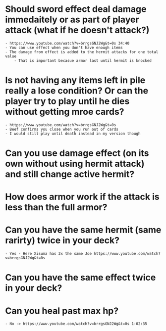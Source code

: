 # Should sword effect deal damage immedaitely or as part of player attack (what if he doesn't attack?)
	- https://www.youtube.com/watch?v=brrgsGNJ2Wg&t=0s 34:40
	- You can use effect when you don't have enough items
	- The damage from effect is added to the hermit attacks for one total value
		- That is important becasue armor last until hermit is knocked
# Is not having any items left in pile really a lose condition? Or can the player try to play until he dies without getting mroe cards?
	- https://www.youtube.com/watch?v=brrgsGNJ2Wg&t=0s
	- Beef confirms you close when you run out of cards
	- I would still play until death instead in my version though
# Can you use damage effect (on its own without using hermit attack) and still change active hermit?
# How does armor work if the attack is less than the full armor?
# Can you have the same hermit (same rarirty) twice in your deck?
	- Yes - Here Xisuma has 2x the same Joe https://www.youtube.com/watch?v=brrgsGNJ2Wg&t=0s
# Can you have the same effect twice in your deck?
# Can you heal past max hp?
	- No -> https://www.youtube.com/watch?v=brrgsGNJ2Wg&t=0s 1:02:35